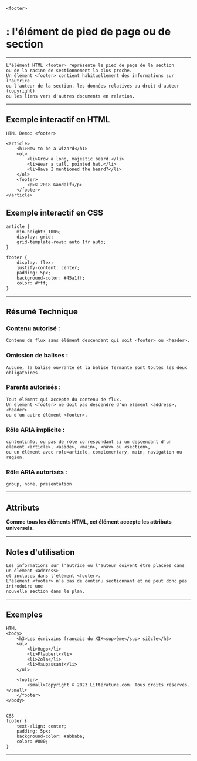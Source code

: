     <footer> 
# **: l'élément de pied de page ou de section**

---



    L'élément HTML <footer> représente le pied de page de la section 
    ou de la racine de sectionnement la plus proche. 
    Un élément <footer> contient habituellement des informations sur l'autrice 
    ou l'auteur de la section, les données relatives au droit d'auteur (copyright) 
    ou les liens vers d'autres documents en relation.

---



## **Exemple interactif en HTML**

    HTML Demo: <footer>

    <article>
        <h1>How to be a wizard</h1>
        <ol>
            <li>Grow a long, majestic beard.</li>
            <li>Wear a tall, pointed hat.</li>
            <li>Have I mentioned the beard?</li>
        </ol>
        <footer>
            <p>© 2018 Gandalf</p>
        </footer>
    </article>

## **Exemple interactif en CSS**

    article {
        min-height: 100%;
        display: grid;
        grid-template-rows: auto 1fr auto;
    }

    footer {
        display: flex;
        justify-content: center;
        padding: 5px;
        background-color: #45a1ff;
        color: #fff;
    }

---



## **Résumé Technique**
   
### **Contenu autorisé :**
    Contenu de flux sans élément descendant qui soit <footer> ou <header>.

### **Omission de balises :** 
    Aucune, la balise ouvrante et la balise fermante sont toutes les deux obligatoires.

### **Parents autorisés :** 
    Tout élément qui accepte du contenu de flux. 
    Un élément <footer> ne doit pas descendre d'un élément <address>, <header> 
    ou d'un autre élément <footer>.

### **Rôle ARIA implicite :** 
    contentinfo, ou pas de rôle correspondant si un descendant d'un élément <article>, <aside>, <main>, <nav> ou <section>, 
    ou un élément avec role=article, complementary, main, navigation ou region.

### **Rôle ARIA autorisés :** 
    group, none, presentation

---



## **Attributs**

**Comme tous les éléments HTML, cet élément accepte les attributs universels.**

---



## **Notes d'utilisation**

    Les informations sur l'autrice ou l'auteur doivent être placées dans un élément <address> 
    et incluses dans l'élément <footer>.
    L'élément <footer> n'a pas de contenu sectionnant et ne peut donc pas introduire une 
    nouvelle section dans le plan.

---



## **Exemples**

    HTML
    <body>
        <h3>Les écrivains français du XIX<sup>ème</sup> siècle</h3>
        <ul>
            <li>Hugo</li>
            <li>Flaubert</li>
            <li>Zola</li>
            <li>Maupassant</li>
        </ul>

        <footer>
            <small>Copyright © 2023 Littérature.com. Tous droits réservés.</small>
        </footer>
    </body>


    CSS
    footer {
        text-align: center;
        padding: 5px;
        background-color: #abbaba;
        color: #000;
    }

---
